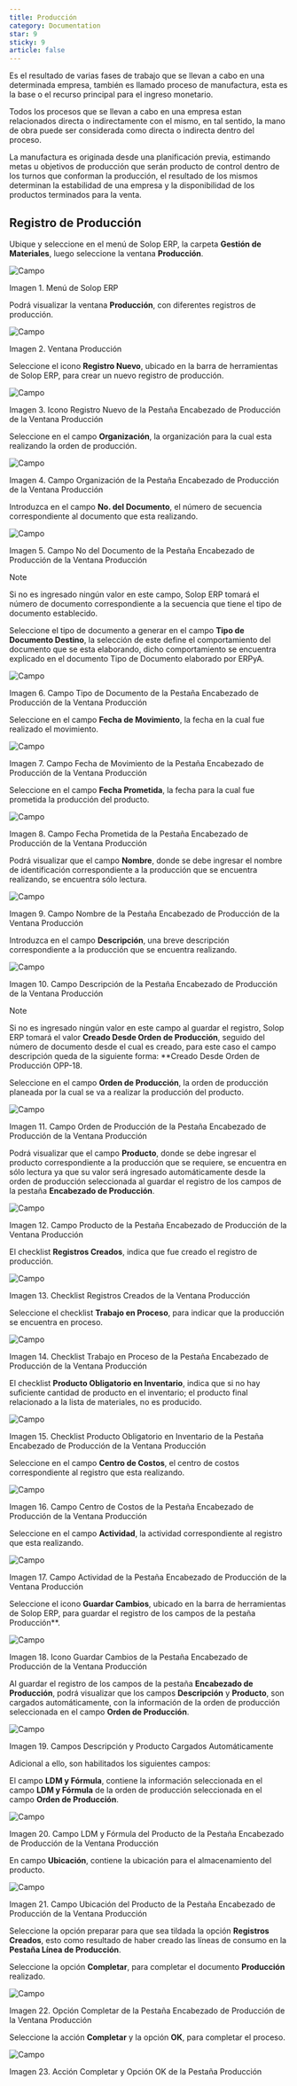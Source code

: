 ```yaml
---
title: Producción
category: Documentation
star: 9
sticky: 9
article: false
---
```


Es el resultado de varias fases de trabajo que se llevan a cabo en una determinada empresa, también es llamado proceso de manufactura, esta es la base o el recurso principal para el ingreso monetario.

Todos los procesos que se llevan a cabo en una empresa estan relacionados directa o indirectamente con el mismo, en tal sentido, la mano de obra puede ser considerada como directa o indirecta dentro del proceso.

La manufactura es originada desde una planificación previa, estimando metas u objetivos de producción que serán producto de control dentro de los turnos que conforman la producción, el resultado de los mismos determinan la estabilidad de una empresa y la disponibilidad de los productos terminados para la venta.

## Registro de Producción

Ubique y seleccione en el menú de Solop ERP, la carpeta **Gestión de Materiales**, luego seleccione la ventana **Producción**.

![Campo](/assets/img/docs/production-management/prm-production-image1.png)

Imagen 1. Menú de Solop ERP

Podrá visualizar la ventana **Producción**, con diferentes registros de producción.

![Campo](/assets/img/docs/production-management/prm-production-image2.png)

Imagen 2. Ventana Producción

Seleccione el icono **Registro Nuevo**, ubicado en la barra de herramientas de Solop ERP, para crear un nuevo registro de producción.

![Campo](/assets/img/docs/production-management/prm-production-image3.png)

Imagen 3. Icono Registro Nuevo de la Pestaña Encabezado de Producción de la Ventana Producción

Seleccione en el campo **Organización**, la organización para la cual esta realizando la orden de producción.

![Campo](/assets/img/docs/production-management/prm-production-image4.png)

Imagen 4. Campo Organización de la Pestaña Encabezado de Producción de la Ventana Producción

Introduzca en el campo **No. del Documento**, el número de secuencia correspondiente al documento que esta realizando.

![Campo](/assets/img/docs/production-management/prm-production-image5.png)

Imagen 5. Campo No del Documento de la Pestaña Encabezado de Producción de la Ventana Producción

Note

Si no es ingresado ningún valor en este campo, Solop ERP tomará el número de documento correspondiente a la secuencia que tiene el tipo de documento establecido.

Seleccione el tipo de documento a generar en el campo **Tipo de Documento Destino**, la selección de este define el comportamiento del documento que se esta elaborando, dicho comportamiento se encuentra explicado en el documento Tipo de Documento elaborado por ERPyA.

![Campo](/assets/img/docs/production-management/prm-production-image6.png)

Imagen 6. Campo Tipo de Documento de la Pestaña Encabezado de Producción de la Ventana Producción

Seleccione en el campo **Fecha de Movimiento**, la fecha en la cual fue realizado el movimiento.

![Campo](/assets/img/docs/production-management/prm-production-image7.png)

Imagen 7. Campo Fecha de Movimiento de la Pestaña Encabezado de Producción de la Ventana Producción

Seleccione en el campo **Fecha Prometida**, la fecha para la cual fue prometida la producción del producto.

![Campo](/assets/img/docs/production-management/prm-production-image8.png)

Imagen 8. Campo Fecha Prometida de la Pestaña Encabezado de Producción de la Ventana Producción

Podrá visualizar que el campo **Nombre**, donde se debe ingresar el nombre de identificación correspondiente a la producción que se encuentra realizando, se encuentra sólo lectura.

![Campo](/assets/img/docs/production-management/prm-production-image9.png)

Imagen 9. Campo Nombre de la Pestaña Encabezado de Producción de la Ventana Producción

Introduzca en el campo **Descripción**, una breve descripción correspondiente a la producción que se encuentra realizando.

![Campo](/assets/img/docs/production-management/prm-production-image10.png)

Imagen 10. Campo Descripción de la Pestaña Encabezado de Producción de la Ventana Producción

Note

Si no es ingresado ningún valor en este campo al guardar el registro, Solop ERP tomará el valor **Creado Desde Orden de Producción**, seguido del número de documento desde el cual es creado, para este caso el campo descripción queda de la siguiente forma: \*\*Creado Desde Orden de Producción OPP-18.

Seleccione en el campo **Orden de Producción**, la orden de producción planeada por la cual se va a realizar la producción del producto.

![Campo](/assets/img/docs/production-management/prm-production-image11.png)

Imagen 11. Campo Orden de Producción de la Pestaña Encabezado de Producción de la Ventana Producción

Podrá visualizar que el campo **Producto**, donde se debe ingresar el producto correspondiente a la producción que se requiere, se encuentra en sólo lectura ya que su valor será ingresado automáticamente desde la orden de producción seleccionada al guardar el registro de los campos de la pestaña **Encabezado de Producción**.

![Campo](/assets/img/docs/production-management/prm-production-image12.png)

Imagen 12. Campo Producto de la Pestaña Encabezado de Producción de la Ventana Producción

El checklist **Registros Creados**, indica que fue creado el registro de producción.

![Campo](/assets/img/docs/production-management/prm-production-image13.png)

Imagen 13. Checklist Registros Creados de la Ventana Producción

Seleccione el checklist **Trabajo en Proceso**, para indicar que la producción se encuentra en proceso.

![Campo](/assets/img/docs/production-management/prm-production-image14.png)

Imagen 14. Checklist Trabajo en Proceso de la Pestaña Encabezado de Producción de la Ventana Producción

El checklist **Producto Obligatorio en Inventario**, indica que si no hay suficiente cantidad de producto en el inventario; el producto final relacionado a la lista de materiales, no es producido.

![Campo](/assets/img/docs/production-management/prm-production-image15.png)

Imagen 15. Checklist Producto Obligatorio en Inventario de la Pestaña Encabezado de Producción de la Ventana Producción

Seleccione en el campo **Centro de Costos**, el centro de costos correspondiente al registro que esta realizando.

![Campo](/assets/img/docs/production-management/prm-production-image16.png)

Imagen 16. Campo Centro de Costos de la Pestaña Encabezado de Producción de la Ventana Producción

Seleccione en el campo **Actividad**, la actividad correspondiente al registro que esta realizando.

![Campo](/assets/img/docs/production-management/prm-production-image17.png)

Imagen 17. Campo Actividad de la Pestaña Encabezado de Producción de la Ventana Producción

Seleccione el icono **Guardar Cambios**, ubicado en la barra de herramientas de Solop ERP, para guardar el registro de los campos de la pestaña Producción\*\*.

![Campo](/assets/img/docs/production-management/prm-production-image18.png)

Imagen 18. Icono Guardar Cambios de la Pestaña Encabezado de Producción de la Ventana Producción

Al guardar el registro de los campos de la pestaña **Encabezado de Producción**, podrá visualizar que los campos **Descripción** y **Producto**, son cargados automáticamente, con la información de la orden de producción seleccionada en el campo **Orden de Producción**.

![Campo](/assets/img/docs/production-management/prm-production-image19.png)

Imagen 19. Campos Descripción y Producto Cargados Automáticamente

Adicional a ello, son habilitados los siguientes campos:

El campo **LDM y Fórmula**, contiene la información seleccionada en el campo **LDM y Fórmula** de la orden de producción seleccionada en el campo **Orden de Producción**.

![Campo](/assets/img/docs/production-management/prm-production-image20.png)

Imagen 20. Campo LDM y Fórmula del Producto de la Pestaña Encabezado de Producción de la Ventana Producción

En campo **Ubicación**, contiene la ubicación para el almacenamiento del producto.

![Campo](/assets/img/docs/production-management/prm-production-image21.png)

Imagen 21. Campo Ubicación del Producto de la Pestaña Encabezado de Producción de la Ventana Producción

Seleccione la opción preparar para que sea tildada la opción **Registros Creados**, esto como resultado de haber creado las líneas de consumo en la **Pestaña Línea de Producción**.

Seleccione la opción **Completar**, para completar el documento **Producción** realizado.

![Campo](/assets/img/docs/production-management/prm-production-image22.png)

Imagen 22. Opción Completar de la Pestaña Encabezado de Producción de la Ventana Producción

Seleccione la acción **Completar** y la opción **OK**, para completar el proceso.

![Campo](/assets/img/docs/production-management/prm-production-image23.png)

Imagen 23. Acción Completar y Opción OK de la Pestaña Producción
